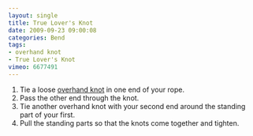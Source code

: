 ```yaml
---
layout: single
title: True Lover's Knot
date: 2009-09-23 09:00:08
categories: Bend
tags:
- overhand knot
- True Lover's Knot
vimeo: 6677491
---
```


1. Tie a loose <a href="http://existentialmedia.org/knots/knot/overhand-knot">overhand knot</a> in one end of your rope.
1. Pass the other end through the knot.
1. Tie another overhand knot with your second end around the standing part of your first.
1. Pull the standing parts so that the knots come together and tighten.

